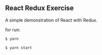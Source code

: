 ## React Redux Exercise

A simple demonstration of React with Redux.

for run:

```sh
$ yarn
```
```sh
$ yarn start
```